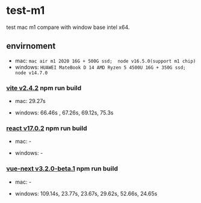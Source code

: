 # test-m1

test mac m1 compare with window base intel x64.

## envirnoment

- mac: `mac air m1 2020 16G + 500G ssd;  node v16.5.0(support m1 chip)`
- windows: `HUAWEI MateBook D 14 AMD Ryzen 5 4500U 16G + 350G ssd; node v14.7.0`

### [vite v2.4.2](https://github.com/vitejs/vite) npm run build

- mac: 29.27s

- windows: 66.46s , 67.26s,  69.12s, 75.3s

### [react v17.0.2](https://github.com/facebook/react) npm run build

- mac: -

- windows: -

### [vue-next v3.2.0-beta.1](https://github.com/vuejs/vue-next) npm run build

- mac: -

- windows: 109.14s, 23.77s,  23.67s, 29.62s, 52.66s, 24.65s
